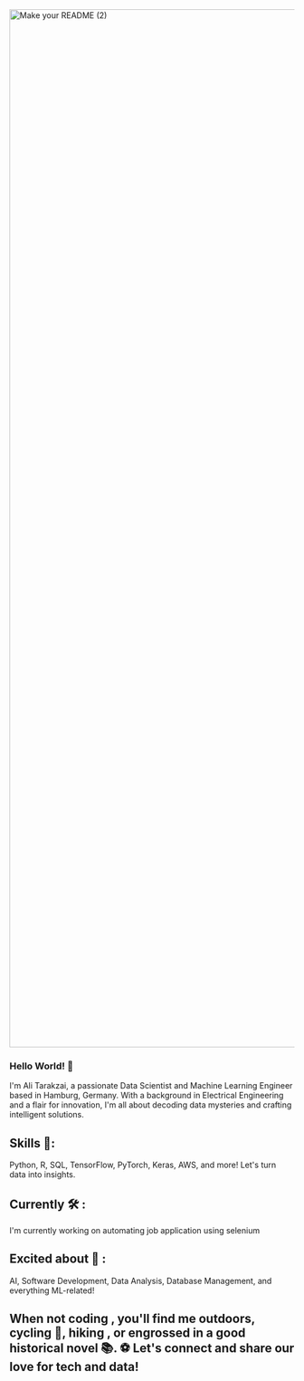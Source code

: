 
<img width="1834" alt="Make your README (2)" src="https://github.com/Tarakzai/Tarakzai/assets/80420558/784ed67d-7ea4-4ebe-96ea-ccc452925ad2">



### Hello World! 👋
I'm Ali Tarakzai, a passionate Data Scientist and Machine Learning Engineer based in Hamburg, Germany. With a background in Electrical Engineering and a flair for innovation, I'm all about decoding data mysteries and crafting intelligent solutions.

## Skills 🧠:
Python, R, SQL, TensorFlow, PyTorch, Keras, AWS, and more! Let's turn data into insights.

## Currently 🛠️ :
I'm currently working on automating job application using selenium

## Excited about 🚀 :
AI, Software Development, Data Analysis, Database Management, and everything ML-related!

## When not coding , you'll find me outdoors, cycling 🚴, hiking , or engrossed in a good historical novel 📚. ⚽ Let's connect and share our love for tech and data!
